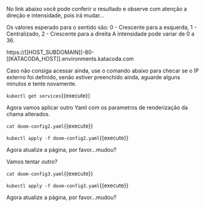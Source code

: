 No link abaixo você pode conferir o resultado e observe com atenção a direção e intensidade, pois irá mudar...

Os valores esperado para o sentido são: 0 - Crescente para a esquerda, 1 - Centralizado, 2 - Crescente para a direita
A intensidade pode variar de 0 a 36.

https://[[HOST_SUBDOMAIN]]-80-[[KATACODA_HOST]].environments.katacoda.com

Caso não consiga acessar ainda, use o comando abaixo para checar se o IP externo foi definido, senão estiver preenchido ainda, aguarde alguns minutos e tente novamente.

`kubectl get services`{{execute}}


Agora vamos aplicar outro Yaml com os parametros de renderização da chama alterados.

`cat doom-config2.yaml`{{execute}}

`kubectl apply -f doom-config2.yaml`{{execute}}

Agora atualize a página, por favor...mudou?

Vamos tentar outro?

`cat doom-config3.yaml`{{execute}}

`kubectl apply -f doom-config3.yaml`{{execute}}

Agora atualize a página, por favor...mudou?
